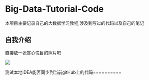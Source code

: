 # Big-Data-Tutorial-Code
本项目主要记录自己的大数据学习教程,涉及到写过的代码以及自己的笔记

## 自我介绍
直接放一张赏心悦目的照片吧

![](https://tiancy-images.oss-cn-beijing.aliyuncs.com/img/202206091659440.jpg)


测试本地IDEA能否同步到当前gitHub上的代码==========
